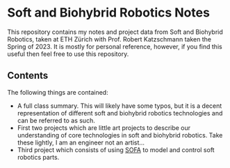 # Soft and Biohybrid Robotics Notes

This repository contains my notes and project data from Soft and Biohybrid Robotics, taken at ETH Zürich with Prof. Robert Katzschmann taken the Spring of 2023. It is mostly for personal reference, however, if you find this useful then feel free to use this repository.

## Contents
The following things are contained:
- A full class summary. This will likely have some typos, but it is a decent representation of different soft and biohybrid robotics technologies and can be referred to as such.
- First two projects which are little art projects to describe our understanding of core technologies in soft and biohybrid robotics. Take these lightly, I am an engineer not an artist...
- Third project which consists of using [SOFA](https://softroboticstoolkit.com/sofa) to model and control soft robotics parts.
